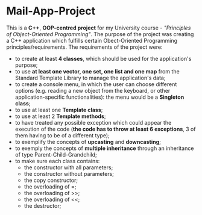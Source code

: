 # Mail-App-Project

This is a **C++**, **OOP-centred project** for my University course - _"Principles of Object-Oriented Programming"_. The purpose of the project was creating a C++ application which fulfills certain Obect-Oriented Programming principles/requirements. 
The requirements of the project were:
- to create at least **4 classes**, which should be used for the application's purpose;
- to use **at least one vector, one set, one list and one map** from the Standard Template Library to manage the application's data;
- to create a console menu, in which the user can choose different options (e.g. reading a new object from the keyboard, or other application-specific functionalities): the menu would be a **Singleton class**;
- to use at least one **Template class**;
- to use at least 2 **Template methods**;
- to have treated any possible exception which could appear the execution of the code (**the code has to throw at least 6 exceptions**, 3 of them having to be of a different type);
- to exemplify the concepts of **upcasting** and **downcasting**;
- to exemply the concepts of **multiple inheritance** through an inheritance of type Parent-Child-Grandchild;
- to make sure each class contains:
  - the constructor with all parameters;
  - the constructor without parameters;
  - the copy constructor;
  - the overloading of =;
  - the overloading of >>;
  - the overloading of <<;
  - the destructor;
